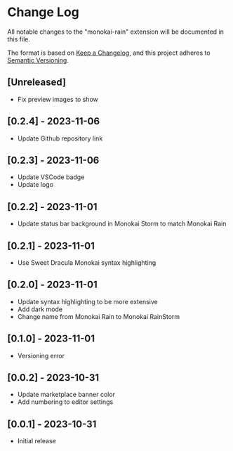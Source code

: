 # Change Log

All notable changes to the "monokai-rain" extension will be documented in this file.

The format is based on [Keep a Changelog](https://keepachangelog.com/en/1.0.0/),
and this project adheres to [Semantic Versioning](https://semver.org/spec/v2.0.0.html).

## [Unreleased]

- Fix preview images to show

## [0.2.4] - 2023-11-06

- Update Github repository link

## [0.2.3] - 2023-11-06

- Update VSCode badge
- Update logo

## [0.2.2] - 2023-11-01

- Update status bar background in Monokai Storm to match Monokai Rain

## [0.2.1] - 2023-11-01

- Use Sweet Dracula Monokai syntax highlighting

## [0.2.0] - 2023-11-01

- Update syntax highlighting to be more extensive
- Add dark mode
- Change name from Monokai Rain to Monokai RainStorm

## [0.1.0] - 2023-11-01

- Versioning error

## [0.0.2] - 2023-10-31

- Update marketplace banner color
- Add numbering to editor settings

## [0.0.1] - 2023-10-31

- Initial release
